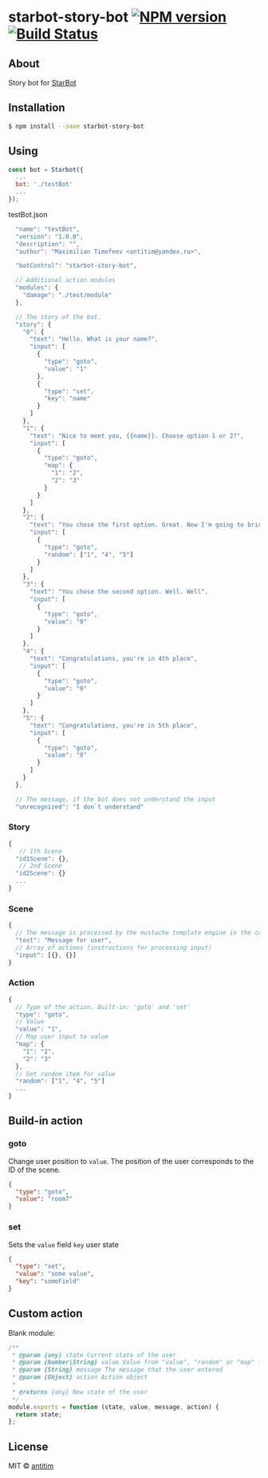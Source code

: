 # starbot-story-bot [![NPM version][npm-image]][npm-url] [![Build Status][travis-image]][travis-url]
## About

Story bot for [StarBot](https://github.com/antitim/starbot)

## Installation

```sh
$ npm install --save starbot-story-bot
```

## Using

```js
const bot = Starbot({
  ...
  bot: './testBot'
  ...
});
```

testBot.json
```js
  "name": "testBot",
  "version": "1.0.0",
  "description": "",
  "author": "Maximilian Timofeev <antitim@yandex.ru>",

  "botControl": "starbot-story-bot",

  // Additional action modules
  "modules": {
    "damage": "./test/module"
  },

  // The story of the bot.
  "story": {
    "0": {
      "text": "Hello. What is your name?",
      "input": [
        {
          "type": "goto",
          "value": "1"
        },
        {
          "type": "set",
          "key": "name"
        }
      ]
    },
    "1": {
      "text": "Nice to meet you, {{name}}. Choose option 1 or 2?",
      "input": [
        {
          "type": "goto",
          "map": {
            "1": "2",
            "2": "3"
          }
        }
      ]
    },
    "2": {
      "text": "You chose the first option. Great. Now I'm going to bring you to a random location",
      "input": [
        {
          "type": "goto",
          "random": ["1", "4", "5"]
        }
      ]
    },
    "3": {
      "text": "You chose the second option. Well. Well",
      "input": [
        {
          "type": "goto",
          "value": "0"
        }
      ]
    },
    "4": {
      "text": "Congratulations, you're in 4th place",
      "input": [
        {
          "type": "goto",
          "value": "0"
        }
      ]
    },
    "5": {
      "text": "Congratulations, you're in 5th place",
      "input": [
        {
          "type": "goto",
          "value": "0"
        }
      ]
    }
  },

  // The message, if the bot does not understand the input 
  "unrecognized": "I don`t understand"
```

### Story

```js
{
   // 1th Scene
  "id1Scene": {},
   // 2nd Scene
  "id2Scene": {}
  ...
}
```

### Scene

```js
{
  // The message is processed by the mustache template engine in the context of the user state
  "text": "Message for user",
  // Array of actions (instructions for processing input)
  "input": [{}, {}]
}
```

### Action

```js
{
  // Type of the action. Built-in: 'goto' and 'set'
  "type": "goto",
  // Value
  "value": "1",
  // Map user input to value
  "map": {
    "1": "2",
    "2": "3"
  },
  // Get random item for value
  "random": ["1", "4", "5"]
  ...
}
```

## Build-in action
### goto

Change user position to ```value```. The position of the user corresponds to the ID of the scene.

```json
{
  "type": "goto",
  "value": "room7"
}
```

### set

Sets the ```value``` field ```key``` user state

```json
{
  "type": "set",
  "value": "some value",
  "key": "someField"
}
```
## Custom action

Blank module:

```js
/**
 * @param {any} state Current state of the user
 * @param {Number|String} value Value from "value", "random" or "map" field of action
 * @param {String} message The message that the user entered 
 * @param {Object} action Action object
 *
 * @returns {any} New state of the user
 */
module.exports = function (state, value, message, action) {
  return state;
};
```


## License

MIT © [antitim](http://vk.com/antitim)


[npm-image]: https://badge.fury.io/js/starbot-story-bot.svg
[npm-url]: https://npmjs.org/package/starbot-story-bot
[travis-image]: https://travis-ci.org/antitim/starbot-story-bot.svg?branch=master
[travis-url]: https://travis-ci.org/antitim/starbot-story-bot
